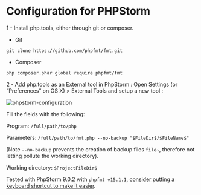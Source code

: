 Configuration for PHPStorm
==========================

1 - Install php.tools, either through git or composer.

* Git

```
git clone https://github.com/phpfmt/fmt.git
```

* Composer

```
php composer.phar global require phpfmt/fmt
```

2 - Add php.tools as an External tool in PhpStorm : Open Settings (or “Preferences” on OS X) > External Tools and setup a new tool :

![phpstorm-configuration](https://raw.githubusercontent.com/phpfmt/php.tools/master/phpstorm-configuration.png)

Fill the fields with the following:

Program: `/full/path/to/php`

Parameters: `/full/path/to/fmt.php --no-backup "$FileDir$/$FileName$"`

(Note `--no-backup` prevents the creation of backup files `file~`, therefore not letting pollute the working directory).

Working directory: `$ProjectFileDir$`

Tested with PhpStorm 9.0.2 with `phpfmt v15.1.1`, [consider putting a keyboard shortcut to make it easier](https://www.jetbrains.com/phpstorm/help/configuring-keyboard-shortcuts.html).
